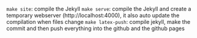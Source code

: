 ```make site```: compile the Jekyll
```make serve```: compile the Jekyll and create a temporary webserver (http://localhost:4000), it also auto update the compilation when files change
```make latex-push```: compile jekyll, make the commit and then push  everything into the github and the github pages
